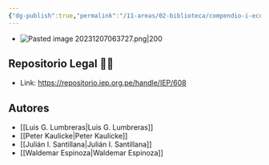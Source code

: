 ```yaml
---
{"dg-publish":true,"permalink":"/11-areas/02-biblioteca/compendio-i-economia-prehispanica/","noteIcon":""}
---
```


- ![Pasted image 20231207063727.png|200](/img/user/02%20Image/Pasted%20image%2020231207063727.png)
## Repositorio Legal 🤸‍♂️
- Link: https://repositorio.iep.org.pe/handle/IEP/608
## Autores
- [[Luis G. Lumbreras\|Luis G. Lumbreras]]
- [[Peter Kaulicke\|Peter Kaulicke]]
- [[Julián I. Santillana\|Julián I. Santillana]]
- [[Waldemar Espinoza\|Waldemar Espinoza]]